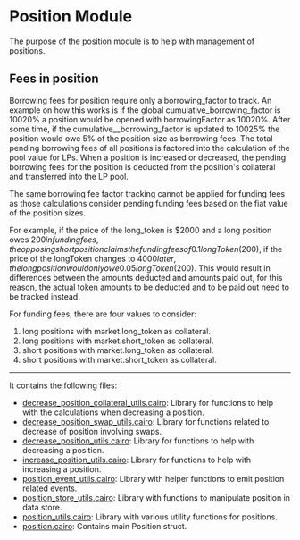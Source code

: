 # Position Module

The purpose of the position module is to help with management of positions.

## Fees in position

Borrowing fees for position require only a borrowing_factor to track. An example on how this works is if the global cumulative_borrowing_factor is 10020% a position would be opened with borrowingFactor as 10020%. After some time, if the cumulative\_\_borrowing_factor is updated to 10025% the position would owe 5% of the position size as borrowing fees. The total pending borrowing fees of all positions is factored into the calculation of the pool value for LPs. When a position is increased or decreased, the pending borrowing fees for the position is deducted from the position's
collateral and transferred into the LP pool.

The same borrowing fee factor tracking cannot be applied for funding fees as those calculations consider pending funding fees based on the fiat value of the position sizes.

For example, if the price of the long_token is $2000 and a long position owes $200 in funding fees, the opposing short position claims the funding fees of 0.1 longToken ($200), if the price of the longToken changes to $4000 later, the long position would only owe 0.05 longToken ($200). This would result in differences between the amounts deducted and amounts paid out, for this reason, the actual token amounts to be deducted and to be paid out need to be tracked instead.

For funding fees, there are four values to consider:

1. long positions with market.long_token as collateral.
2. long positions with market.short_token as collateral.
3. short positions with market.long_token as collateral.
4. short positions with market.short_token as collateral.

---

It contains the following files:

- [decrease_position_collateral_utils.cairo](https://github.com/keep-starknet-strange/satoru/blob/main/src/position/decrease_position_collateral_utils.cairo): Library for functions to help with the calculations when decreasing a position.
- [decrease_position_swap_utils.cairo](https://github.com/keep-starknet-strange/satoru/blob/main/src/position/decrease_position_swap_utils.cairo): Library for functions related to decrease of position involving swaps.
- [decrease_position_utils.cairo](https://github.com/keep-starknet-strange/satoru/blob/main/src/position/decrease_position_utils.cairo): Library for functions to help with decreasing a position.
- [increase_position_utils.cairo](https://github.com/keep-starknet-strange/satoru/blob/main/src/position/increase_position_utils.cairo): Library for functions to help with increasing a position.
- [position_event_utils.cairo](https://github.com/keep-starknet-strange/satoru/blob/main/src/position/position_event_utils.cairo): Library with helper functions to emit position related events.
- [position_store_utils.cairo](https://github.com/keep-starknet-strange/satoru/blob/main/src/position/position_store_utils.cairo): Library with functions to manipulate position in data store.
- [position_utils.cairo](https://github.com/keep-starknet-strange/satoru/blob/main/src/position/position_utils.cairo): Library with various utility functions for positions.
- [position.cairo](https://github.com/keep-starknet-strange/satoru/blob/main/src/position/position.cairo): Contains main Position struct.
